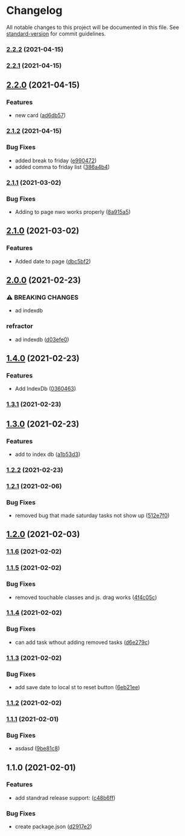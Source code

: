 # Changelog

All notable changes to this project will be documented in this file. See [standard-version](https://github.com/conventional-changelog/standard-version) for commit guidelines.

### [2.2.2](https://github.com/justinwilliamsrva/dailyRoutineChecker/compare/v2.2.1...v2.2.2) (2021-04-15)

### [2.2.1](https://github.com/justinwilliamsrva/dailyRoutineChecker/compare/v2.2.0...v2.2.1) (2021-04-15)

## [2.2.0](https://github.com/justinwilliamsrva/dailyRoutineChecker/compare/v2.1.2...v2.2.0) (2021-04-15)


### Features

* new card ([ad6db57](https://github.com/justinwilliamsrva/dailyRoutineChecker/commit/ad6db57bf5fa3fdbdadd3ec4c7e210b17ddf45ae))

### [2.1.2](https://github.com/justinwilliamsrva/dailyRoutineChecker/compare/v2.1.1...v2.1.2) (2021-04-15)


### Bug Fixes

* added break to friday ([e990472](https://github.com/justinwilliamsrva/dailyRoutineChecker/commit/e990472b3a8c3623893bd0bbf4cd67d75e70791e))
* added comma to friday list ([386a4b4](https://github.com/justinwilliamsrva/dailyRoutineChecker/commit/386a4b4c4a698f63e55c5abfbff96e0ab64abf0f))

### [2.1.1](https://github.com/justinwilliamsrva/dailyRoutineChecker/compare/v2.1.0...v2.1.1) (2021-03-02)


### Bug Fixes

* Adding to page nwo works properly ([8a915a5](https://github.com/justinwilliamsrva/dailyRoutineChecker/commit/8a915a533de87e042939cde17202339dc66bf7be))

## [2.1.0](https://github.com/justinwilliamsrva/dailyRoutineChecker/compare/v2.0.0...v2.1.0) (2021-03-02)


### Features

* Added date to page ([dbc5bf2](https://github.com/justinwilliamsrva/dailyRoutineChecker/commit/dbc5bf205a247a6591554412fd68ac935fb42fe4))

## [2.0.0](https://github.com/justinwilliamsrva/dailyRoutineChecker/compare/v1.4.0...v2.0.0) (2021-02-23)


### ⚠ BREAKING CHANGES

* ad indexdb

### refractor

* ad indexdb ([d03efe0](https://github.com/justinwilliamsrva/dailyRoutineChecker/commit/d03efe0a75dd45138205a98954c336330fed15b9))

## [1.4.0](https://github.com/justinwilliamsrva/dailyRoutineChecker/compare/v1.3.1...v1.4.0) (2021-02-23)


### Features

* Add IndexDb ([0360463](https://github.com/justinwilliamsrva/dailyRoutineChecker/commit/036046309b0bd99ae399d0219d2f13895a26a4dd))

### [1.3.1](https://github.com/justinwilliamsrva/dailyRoutineChecker/compare/v1.3.0...v1.3.1) (2021-02-23)

## [1.3.0](https://github.com/justinwilliamsrva/dailyRoutineChecker/compare/v1.2.2...v1.3.0) (2021-02-23)


### Features

* add to index db ([a1b53d3](https://github.com/justinwilliamsrva/dailyRoutineChecker/commit/a1b53d37c5ba28b1d5cbd50729094a63d0c62bde))

### [1.2.2](https://github.com/justinwilliamsrva/dailyRoutineChecker/compare/v1.2.1...v1.2.2) (2021-02-23)

### [1.2.1](https://github.com/justinwilliamsrva/dailyRoutineChecker/compare/v1.2.0...v1.2.1) (2021-02-06)


### Bug Fixes

* removed bug that made saturday tasks not show up ([512e7f0](https://github.com/justinwilliamsrva/dailyRoutineChecker/commit/512e7f09d05806ea568f012a19b1bfd35ebed00b))

## [1.2.0](https://github.com/justinwilliamsrva/dailyRoutineChecker/compare/v1.1.6...v1.2.0) (2021-02-03)

### [1.1.6](https://github.com/justinwilliamsrva/dailyRoutineChecker/compare/v1.1.5...v1.1.6) (2021-02-02)

### [1.1.5](https://github.com/justinwilliamsrva/dailyRoutineChecker/compare/v1.1.4...v1.1.5) (2021-02-02)


### Bug Fixes

* removed touchable classes and js. drag works ([4f4c05c](https://github.com/justinwilliamsrva/dailyRoutineChecker/commit/4f4c05caacf69a5b23579f8ecec421029d0eaabc))

### [1.1.4](https://github.com/justinwilliamsrva/dailyRoutineChecker/compare/v1.1.3...v1.1.4) (2021-02-02)


### Bug Fixes

* can add task wthout adding removed tasks ([d6e279c](https://github.com/justinwilliamsrva/dailyRoutineChecker/commit/d6e279c6ad2f875980c4757e88500a5f2fb995c3))

### [1.1.3](https://github.com/justinwilliamsrva/dailyRoutineChecker/compare/v1.1.2...v1.1.3) (2021-02-02)


### Bug Fixes

* add save date to local st to reset button ([6eb21ee](https://github.com/justinwilliamsrva/dailyRoutineChecker/commit/6eb21ee91d8435d73974fe4cdcfe1224161a0bfd))

### [1.1.2](https://github.com/justinwilliamsrva/dailyRoutineChecker/compare/v1.1.1...v1.1.2) (2021-02-02)

### [1.1.1](https://github.com/justinwilliamsrva/dailyRoutineChecker/compare/v1.1.0...v1.1.1) (2021-02-01)


### Bug Fixes

* asdasd ([9be81c8](https://github.com/justinwilliamsrva/dailyRoutineChecker/commit/9be81c8d9587df15508794766d510d7ac72cdffb))

## 1.1.0 (2021-02-01)


### Features

* add standrad release support: ([c48b6ff](https://github.com/justinwilliamsrva/dailyRoutineChecker/commit/c48b6ff110417e0ae6b1ae63221702822f495a5f))


### Bug Fixes

* create package.json ([d2917e2](https://github.com/justinwilliamsrva/dailyRoutineChecker/commit/d2917e28951c2df517f4562fdfec6aed25937d62))
